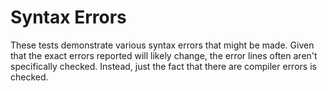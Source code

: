 # Syntax Errors

These tests demonstrate various syntax errors that might be made. Given that the exact errors
reported will likely change, the error lines often aren't specifically checked. Instead, just the
fact that there are compiler errors is checked.
